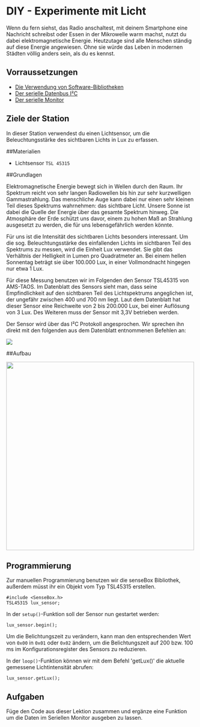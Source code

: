# DIY - Experimente mit Licht
Wenn du fern siehst, das Radio anschaltest, mit deinem Smartphone eine Nachricht schreibst oder Essen in der Mikrowelle warm machst, nutzt du dabei elektromagnetische Energie.
Heutzutage sind alle Menschen ständig auf diese Energie angewiesen.
Ohne sie würde das Leben in modernen Städten völlig anders sein, als du es kennst.

## Vorraussetzungen
- [Die Verwendung von Software-Bibliotheken](../../grundlagen/software_libraries.md)
- [Der serielle Datenbus I²C](../../grundlagen/der_serielle_datenbus.md)
- [Der serielle Monitor](../../grundlagen/der_serielle_monitor.md)

## Ziele der Station
In dieser Station verwendest du einen Lichtsensor, um die Beleuchtungsstärke des sichtbaren Lichts in Lux zu erfassen.

##Materialien
- Lichtsensor `TSL 45315`

##Grundlagen
<!--sec data-title="Lichtintensität" data-id="grundlagenlicht" data-collapse=true ces-->
Elektromagnetische Energie bewegt sich in Wellen durch den Raum. Ihr Spektrum reicht von sehr langen Radiowellen bis hin zur sehr kurzwelligen Gammastrahlung. Das menschliche Auge kann dabei nur einen sehr kleinen Teil dieses Spektrums wahrnehmen: das sichtbare Licht. Unsere Sonne ist dabei die Quelle der Energie über das gesamte Spektrum hinweg. Die Atmosphäre der Erde schützt uns davor, einem zu hohen Maß an Strahlung ausgesetzt zu werden, die für uns lebensgefährlich werden könnte.

Für uns ist die Intensität des sichtbaren Lichts besonders interessant. Um die sog. Beleuchtungsstärke des einfallenden Lichts im sichtbaren Teil des Spektrums zu messen, wird die Einheit Lux verwendet. Sie gibt das Verhältnis der Helligkeit in Lumen pro Quadratmeter an. Bei einem hellen Sonnentag beträgt sie über 100.000 Lux, in einer Vollmondnacht hingegen nur etwa 1 Lux.
<!-- endsec -->

<!--sec data-title="TSL45315 Sensor" data-id="grundlagensensor" data-collapse=true ces-->
Für diese Messung benutzen wir im Folgenden den Sensor TSL45315 von AMS-TAOS.
Im Datenblatt des Sensors sieht man, dass seine Empfindlichkeit auf den sichtbaren Teil des Lichtspektrums angeglichen ist, der ungefähr zwischen 400 und 700 nm liegt.
Laut dem Datenblatt hat dieser Sensor eine Reichweite von 2 bis 200.000 Lux, bei einer Auflösung von 3 Lux. Des Weiteren muss der Sensor mit 3,3V betrieben werden.

Der Sensor wird über das I²C Protokoll angesprochen. Wir sprechen ihn direkt mit den folgenden aus dem Datenblatt entnommenen Befehlen an:

<img src="https://raw.githubusercontent.com/sensebox/resources/master/images/edu//Grundlagen_Station_6.png"/>
<!-- endsec -->

##Aufbau

<img src="https://raw.githubusercontent.com/sensebox/resources/master/images/edu/Aufbau_station_6.png" width="500"/>

## Programmierung
Zur manuellen Programmierung benutzen wir die senseBox Bibliothek, außerdem müsst ihr ein Objekt vom Typ TSL45315 erstellen.

```arduino
#include <SenseBox.h>
TSL45315 lux_sensor;
```

<!--sec data-title="setup() Funktion" data-id="programmierungsetup" data-collapse=true ces-->
In der `setup()`-Funktion soll der Sensor nun gestartet werden: 

```arduino
lux_sensor.begin();
```

Um die Belichtungszeit zu verändern, kann man den entsprechenden Wert von `0x00` in `0x01` oder `0x02` ändern, um die Belichtungszeit auf 200 bzw. 100 ms im Konfigurationsregister des Sensors zu reduzieren.
<!-- endsec -->

<!--sec data-title="loop() Funktion" data-id="programmierungloop" data-collapse=true ces-->
In der `loop()`-Funktion können wir mit dem Befehl 'getLux()' die aktuelle gemessene Lichtintensität abrufen:

```arduino
lux_sensor.getLux();
```
<!-- endsec -->

## Aufgaben

<!--sec data-title="Aufgabe 1" data-id="aufg1" data-collapse=true ces-->
Füge den Code aus dieser Lektion zusammen und ergänze eine Funktion um die Daten im Seriellen Monitor ausgeben zu lassen.
<!-- endsec -->

